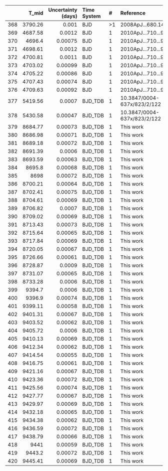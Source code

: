 |     |   T_mid |   Uncertainty (days) | Time System   | #   | Reference                   |
|----:|--------:|---------------------:|:--------------|:----|:----------------------------|
| 368 | 3790.26 |              0.001   | BJD           | >1  | 2008ApJ...680.1450P         |
| 369 | 4687.58 |              0.0012  | BJD           | 1   | 2010ApJ...710...97C         |
| 370 | 4696.4  |              0.00075 | BJD           | 1   | 2010ApJ...710...97C         |
| 371 | 4698.61 |              0.0012  | BJD           | 1   | 2010ApJ...710...97C         |
| 372 | 4700.81 |              0.0011  | BJD           | 1   | 2010ApJ...710...97C         |
| 373 | 4703.02 |              0.00099 | BJD           | 1   | 2010ApJ...710...97C         |
| 374 | 4705.22 |              0.00086 | BJD           | 1   | 2010ApJ...710...97C         |
| 375 | 4707.43 |              0.00074 | BJD           | 1   | 2010ApJ...710...97C         |
| 376 | 4709.63 |              0.00092 | BJD           | 1   | 2010ApJ...710...97C         |
| 377 | 5419.56 |              0.0007  | BJD_TDB       | 1   | 10.3847/0004-637x/823/2/122 |
| 378 | 5430.58 |              0.00047 | BJD_TDB       | 1   | 10.3847/0004-637x/823/2/122 |
| 379 | 8684.77 |              0.00073 | BJD_TDB       | 1   | This work                   |
| 380 | 8686.98 |              0.00071 | BJD_TDB       | 1   | This work                   |
| 381 | 8689.18 |              0.00072 | BJD_TDB       | 1   | This work                   |
| 382 | 8691.39 |              0.0006  | BJD_TDB       | 1   | This work                   |
| 383 | 8693.59 |              0.00063 | BJD_TDB       | 1   | This work                   |
| 384 | 8695.8  |              0.00068 | BJD_TDB       | 1   | This work                   |
| 385 | 8698    |              0.00072 | BJD_TDB       | 1   | This work                   |
| 386 | 8700.21 |              0.00064 | BJD_TDB       | 1   | This work                   |
| 387 | 8702.41 |              0.00075 | BJD_TDB       | 1   | This work                   |
| 388 | 8704.61 |              0.00069 | BJD_TDB       | 1   | This work                   |
| 389 | 8706.82 |              0.0007  | BJD_TDB       | 1   | This work                   |
| 390 | 8709.02 |              0.00069 | BJD_TDB       | 1   | This work                   |
| 391 | 8713.43 |              0.00073 | BJD_TDB       | 1   | This work                   |
| 392 | 8715.64 |              0.00065 | BJD_TDB       | 1   | This work                   |
| 393 | 8717.84 |              0.00069 | BJD_TDB       | 1   | This work                   |
| 394 | 8720.05 |              0.00067 | BJD_TDB       | 1   | This work                   |
| 395 | 8726.66 |              0.00061 | BJD_TDB       | 1   | This work                   |
| 396 | 8728.87 |              0.0009  | BJD_TDB       | 1   | This work                   |
| 397 | 8731.07 |              0.00065 | BJD_TDB       | 1   | This work                   |
| 398 | 8733.28 |              0.0006  | BJD_TDB       | 1   | This work                   |
| 399 | 9394.7  |              0.0006  | BJD_TDB       | 1   | This work                   |
| 400 | 9396.9  |              0.00074 | BJD_TDB       | 1   | This work                   |
| 401 | 9399.11 |              0.00058 | BJD_TDB       | 1   | This work                   |
| 402 | 9401.31 |              0.00067 | BJD_TDB       | 1   | This work                   |
| 403 | 9403.52 |              0.00062 | BJD_TDB       | 1   | This work                   |
| 404 | 9405.72 |              0.0006  | BJD_TDB       | 1   | This work                   |
| 405 | 9410.13 |              0.00069 | BJD_TDB       | 1   | This work                   |
| 406 | 9412.34 |              0.00062 | BJD_TDB       | 1   | This work                   |
| 407 | 9414.54 |              0.00055 | BJD_TDB       | 1   | This work                   |
| 408 | 9416.75 |              0.00061 | BJD_TDB       | 1   | This work                   |
| 409 | 9421.16 |              0.00067 | BJD_TDB       | 1   | This work                   |
| 410 | 9423.36 |              0.00072 | BJD_TDB       | 1   | This work                   |
| 411 | 9425.56 |              0.00074 | BJD_TDB       | 1   | This work                   |
| 412 | 9427.77 |              0.00067 | BJD_TDB       | 1   | This work                   |
| 413 | 9429.97 |              0.00069 | BJD_TDB       | 1   | This work                   |
| 414 | 9432.18 |              0.00065 | BJD_TDB       | 1   | This work                   |
| 415 | 9434.38 |              0.00062 | BJD_TDB       | 1   | This work                   |
| 416 | 9436.59 |              0.00072 | BJD_TDB       | 1   | This work                   |
| 417 | 9438.79 |              0.00066 | BJD_TDB       | 1   | This work                   |
| 418 | 9441    |              0.00059 | BJD_TDB       | 1   | This work                   |
| 419 | 9443.2  |              0.00072 | BJD_TDB       | 1   | This work                   |
| 420 | 9445.41 |              0.00069 | BJD_TDB       | 1   | This work                   |